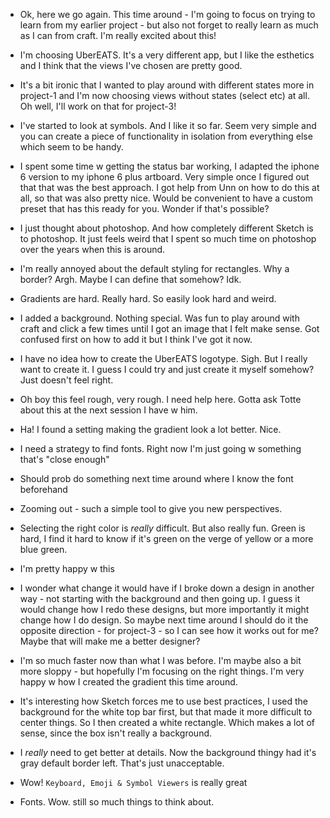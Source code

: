 * Ok, here we go again. This time around - I'm going to focus on trying to learn from my earlier project - but also not forget to really learn as much as I can from craft. I'm really excited about this!
* I'm choosing UberEATS. It's a very different app, but I like the esthetics and I think that the views I've chosen are pretty good.
* It's a bit ironic that I wanted to play around with different states more in project-1 and I'm now choosing views without states (select etc) at all. Oh well, I'll work on that for project-3!

* I've started to look at symbols. And I like it so far. Seem very simple and you can create a piece of functionality in isolation from everything else which seem to be handy.
* I spent some time w getting the status bar working, I adapted the iphone 6 version to my iphone 6 plus artboard. Very simple once I figured out that that was the best approach. I got help from Unn on how to do this at all, so that was also pretty nice. Would be convenient to have a custom preset that has this ready for you. Wonder if that's possible?

* I just thought about photoshop. And how completely different Sketch is to photoshop. It just feels weird that I spent so much time on photoshop over the years when this is around.
* I'm really annoyed about the default styling for rectangles. Why a border? Argh. Maybe I can define that somehow? Idk.
* Gradients are hard. Really hard. So easily look hard and weird.
* I added a background. Nothing special. Was fun to play around with craft and click a few times until I got an image that I felt make sense. Got confused first on how to add it but I think I've got it now.

* I have no idea how to create the UberEATS logotype. Sigh. But I really want to create it. I guess I could try and just create it myself somehow? Just doesn't feel right.
* Oh boy this feel rough, very rough. I need help here. Gotta ask Totte about this at the next session I have w him.

* Ha! I found a setting making the gradient look a lot better. Nice.
* I need a strategy to find fonts. Right now I'm just going w something that's "close enough"
* Should prob do something next time around where I know the font beforehand

* Zooming out - such a simple tool to give you new perspectives.
* Selecting the right color is _really_ difficult. But also really fun. Green is hard, I find it hard to know if it's green on the verge of yellow or a more blue green.
* I'm pretty happy w this

* I wonder what change it would have if I broke down a design in  another way - not starting with the background and then going up. I guess it would change how I redo these designs, but more importantly it might change how I do design. So maybe next time around I should do it the opposite direction - for project-3 - so I can see how it works out for me? Maybe that will make me a better designer?

* I'm so much faster now than what I was before. I'm maybe also a bit more sloppy - but hopefully I'm focusing on the right things. I'm very happy w how I created the gradient this time around.

* It's interesting how Sketch forces me to use best practices, I used the background for the white top bar first, but that made it more difficult to center things. So I then created a white rectangle. Which makes a lot of sense, since the box isn't really a background.
* I _really_ need to get better at details. Now the background thingy had it's gray default border left. That's just unacceptable.

* Wow! `Keyboard, Emoji & Symbol Viewers` is really great
* Fonts. Wow. still so much things to think about.
